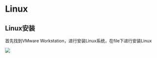 # Linux
## Linux安装
 首先找到VMware Workstation，进行安装Linux系统，在file下进行安装Linux
 
 ![](https://nts.newbieol.com/static/k6/mySQL/class-001/img/Ubuntu_17.04_English.png)
